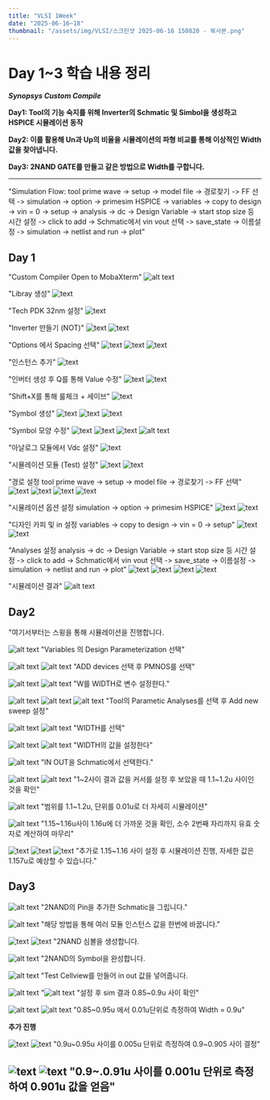 ```yaml
---
title: "VLSI 1Week"
date: "2025-06-16~18"
thumbnail: "/assets/img/VLSI/스크린샷 2025-06-16 150820 - 복사본.png"
---
```


# Day 1~3 학습 내용 정리


***Synopsys Custom Compile***

**Day1: Tool의 기능 숙지를 위해 Inverter의 Schmatic 및 Simbol을 생성하고 HSPICE 시뮬레이션 동작**

**Day2: 이를 활용해 Un과 Up의 비율을 시뮬레이션의 파형 비교를 통해 이상적인 Width 값을 찾아냅니다.**

**Day3: 2NAND GATE를 만들고 같은 방법으로 Width를 구합니다.**

---
"Simulation Flow:
tool prime wave -> setup ->  model file -> 경로찾기 -> FF 선택 -> simulation -> option -> primesim HSPICE -> variables -> copy to design -> vin = 0 -> setup -> analysis -> dc -> Design Variable -> start stop size 등 시간 설정 -> click to add -> Schmatic에서 vin vout 선택 -> save_state -> 이름설정 -> simulation -> netlist and run -> plot"


Day 1
---
"Custom Compiler Open to MobaXterm"
![alt text](<../../../assets/img/VLSI/스크린샷 2025-06-16 150820.png>)

"Libray 생성"
![text](<../../../assets/img/VLSI/스크린샷 2025-06-16 151356.png>) 

"Tech PDK 32nm 설정"
![text](<../../../assets/img/VLSI/스크린샷 2025-06-16 151405.png>) 

"Inverter 만들기 (NOT)"
![text](<../../../assets/img/VLSI/스크린샷 2025-06-16 151428.png>) 
![text](<../../../assets/img/VLSI/스크린샷 2025-06-16 151458.png>) 

"Options 에서 Spacing 선택"
![text](<../../../assets/img/VLSI/스크린샷 2025-06-16 151525.png>) 
![text](<../../../assets/img/VLSI/스크린샷 2025-06-16 151544.png>) 
![text](<../../../assets/img/VLSI/스크린샷 2025-06-16 151607.png>) 

"인스턴스 추가"
![text](<../../../assets/img/VLSI/스크린샷 2025-06-16 151920.png>) 

"인버터 생성 후 Q를 통해 Value 수정"
![text](<../../../assets/img/VLSI/스크린샷 2025-06-16 153408.png>) 
![text](<../../../assets/img/VLSI/스크린샷 2025-06-16 153621.png>) 

"Shift+X를 통해 룰체크 + 세이브"
![text](<../../../assets/img/VLSI/스크린샷 2025-06-16 153957.png>)

"Symbol 생성"
 ![text](<../../../assets/img/VLSI/스크린샷 2025-06-16 154441.png>) 
 ![text](<../../../assets/img/VLSI/스크린샷 2025-06-16 154621.png>) 
 ![text](<../../../assets/img/VLSI/스크린샷 2025-06-16 154624.png>) 

"Symbol 모양 수정" 
 ![text](<../../../assets/img/VLSI/스크린샷 2025-06-16 160344.png>) 
 ![text](<../../../assets/img/VLSI/스크린샷 2025-06-16 160734.png>)
 ![text](<../../../assets/img/VLSI/스크린샷 2025-06-16 160916.png>)
 ![alt text](../../../assets/img/심볼.png)

"아날로그 모듈에서 Vdc 설정"
 ![text](<../../../assets/img/VLSI/스크린샷 2025-06-16 164350.png>) 

"시뮬레이션 모듈 (Test) 설정"
![text](<../../../assets/img/VLSI/스크린샷 2025-06-16 163816.png>)
![text](<../../../assets/img/VLSI/스크린샷 2025-06-16 163827.png>) 

"경로 설정 tool prime wave -> setup ->  model file -> 경로찾기 -> FF 선택"
![text](<../../../assets/img/VLSI/스크린샷 2025-06-16 164127.png>) 
![text](<../../../assets/img/VLSI/스크린샷 2025-06-16 164136.png>) 
![text](<../../../assets/img/VLSI/스크린샷 2025-06-16 164406.png>) 
![text](<../../../assets/img/VLSI/스크린샷 2025-06-16 164458.png>) 

"시뮬레이션 옵션 설정 simulation -> option -> primesim HSPICE"
![text](<../../../assets/img/VLSI/스크린샷 2025-06-16 164538.png>) 
![text](<../../../assets/img/VLSI/스크린샷 2025-06-16 164554.png>) 

"디자인 카피 및 in 설정 variables -> copy to design -> vin = 0 -> setup"
![text](<../../../assets/img/VLSI/스크린샷 2025-06-16 164610.png>) 
![text](<../../../assets/img/VLSI/스크린샷 2025-06-16 164620.png>) 

"Analyses 설정 analysis -> dc -> Design Variable -> start stop size 등 시간 설정 -> click to add -> Schmatic에서 vin vout 선택 -> save_state -> 이름설정 -> simulation -> netlist and run -> plot"
![text](<../../../assets/img/VLSI/스크린샷 2025-06-16 164634.png>) 
![text](<../../../assets/img/VLSI/스크린샷 2025-06-16 164658.png>) 
![text](<../../../assets/img/VLSI/스크린샷 2025-06-16 164857.png>) 
![text](<../../../assets/img/VLSI/스크린샷 2025-06-16 164909.png>) 

"시뮬레이션 결과"
![alt text](../../../assets/img/VLSI/시뮬레이션결과.png)


Day2
---
"여기서부터는 스윙을 통해 시뮬레이션을 진행합니다.

![alt text](<../../../assets/img/VLSI/day3/스크린샷 2025-06-18 113540.png>)
"Variables 의 Design Parameterization 선택"

![alt text](<../../../assets/img/VLSI/day3/스크린샷 2025-06-18 113609.png>)
![alt text](<../../../assets/img/VLSI/day3/스크린샷 2025-06-18 113618.png>)
"ADD devices 선택 후 PMNOS를 선택"

![alt text](<../../../assets/img/VLSI/day3/스크린샷 2025-06-18 113633.png>)
![alt text](<../../../assets/img/VLSI/day3/스크린샷 2025-06-18 113705.png>)
"W를 WIDTH로 변수 설정한다."

![alt text](<../../../assets/img/VLSI/day3/스크린샷 2025-06-18 113709.png>)
![alt text](<../../../assets/img/VLSI/day3/스크린샷 2025-06-18 113714.png>)
![alt text](<../../../assets/img/VLSI/day3/스크린샷 2025-06-18 113721.png>)
"Tool의 Parametic Analyses를 선택 후 Add new sweep 설정"

![alt text](<../../../assets/img/VLSI/day3/스크린샷 2025-06-18 113727.png>)
![alt text](<../../../assets/img/VLSI/day3/스크린샷 2025-06-18 113732.png>)
"WIDTH를 선택"

![alt text](<../../../assets/img/VLSI/day3/스크린샷 2025-06-18 113821.png>)
![alt text](<../../../assets/img/VLSI/day3/스크린샷 2025-06-18 113835.png>)
"WIDTH의 값을 설정한다"

![alt text](<../../../assets/img/VLSI/day3/스크린샷 2025-06-18 113851.png>)
"IN OUT을 Schmatic에서 선택한다."

![alt text](<../../../assets/img/VLSI/day3/1~2결과 및 Plot.png>)
![alt text](<../../../assets/img/VLSI/day3/값 1~2사이.png>)
"1~2사이 결과 값을 커서를 설정 후 보았을 때 1.1~1.2u 사이인 것을 확인"

![alt text](../../../assets/img/VLSI/day3/1.1~1.2설정.png)
"범위를 1.1~1.2u, 단위를 0.01u로 더 자세히 시뮬레이션"

![alt text](../../../assets/img/VLSI/day3/1.1~.1.2결과.png)
"1.15~1.16u사이 1.16u에 더 가까운 것을 확인, 소수 2번째 자리까지 유효 숫자로 계산하여 마무리"

![text](../../../assets/img/VLSI/day3/1.15~.16설정.png)
![text](../../../assets/img/VLSI/day3/1.15~1.16사이.png) 
![text](../../../assets/img/VLSI/day3/1.15~1.16사이2.png)
"추가로 1.15~1.16 사이 설정 후 시뮬레이션 진행, 자세한 값은 1.157u로 예상할 수 있습니다."

Day3
---
![alt text](<../../../assets/img/VLSI/day3/2NAND 핀까지.png>)
"2NAND의 Pin을 추가한 Schmatic을 그립니다."

![alt text](<../../../assets/img/VLSI/day3/한번에 여러 모듈 인스턴스 값 바꾸기.png>)
"해당 방법을 통해 여러 모듈 인스턴스 값을 한번에 바꿉니다."

![text](../../../assets/img/VLSI/day3/심볼만들기1.png)
![text](../../../assets/img/VLSI/day3/심볼만들기2.png)
"2NAND 심볼을 생성합니다.

![alt text](../../../assets/img/VLSI/day3/2nand_symbol.png)
"2NAND의 Symbol을 완성합니다.

![alt text](../../../assets/img/VLSI/day3/2nand_.png)
"Test Cellview를 만들어 in out 값을 넣어줍니다.

![alt text](../../../assets/img/VLSI/day3/0.5-1.5설정.png)
"![alt text](../../../assets/img/VLSI/day3/width0.9.png)
"설정 후 sim 결과 0.85~0.9u 사이 확인"

![alt text](../../../assets/img/VLSI/day3/0.85-0.95설정.png)
![alt text](../../../assets/img/VLSI/day3/0.9확정.png)
"0.85~0.95u 에서 0.01u단위로 측정하여 Width = 0.9u"

**추가 진행**

![text](../../../assets/img/VLSI/day3/0.9~0.95설정.png)
![text](<../../../assets/img/VLSI/day3/0.9~0.95 결과.png>) 
"0.9u~0.95u 사이를 0.005u 단위로 측정하여 0.9~0.905 사이 결정"

![text](../../../assets/img/VLSI/day3/0.9~0.91설정.png) 
![text](../../../assets/img/VLSI/day3/0.901결과.png)
"0.9~.0.91u 사이를 0.001u 단위로 측정하여 0.901u 값을 얻음"
---